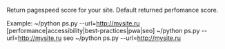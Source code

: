 Return pagespeed score for your site.
Default returned perfomance score.

Example:
~/python ps.py --url=http://mysite.ru [performance|accessibility|best-practices|pwa|seo]
~/python ps.py --url=http://mysite.ru seo
~/python ps.py --url=http://mysite.ru